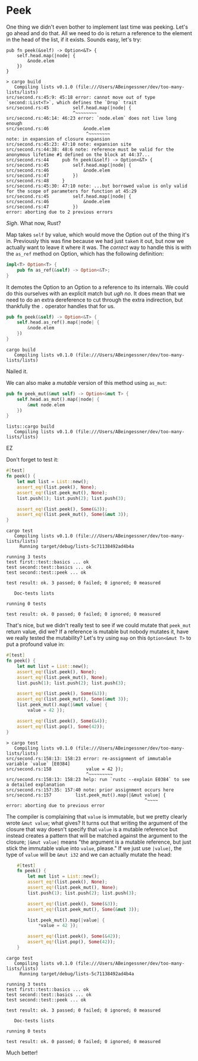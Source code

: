 # Peek

One thing we didn't even bother to implement last time was peeking. Let's go
ahead and do that. All we need to do is return a reference to the element in
the head of the list, if it exists. Sounds easy, let's try:

```
pub fn peek(&self) -> Option<&T> {
    self.head.map(|node| {
        &node.elem
    })
}
```


```text
> cargo build
   Compiling lists v0.1.0 (file:///Users/ABeingessner/dev/too-many-lists/lists)
src/second.rs:45:9: 45:18 error: cannot move out of type `second::List<T>`, which defines the `Drop` trait
src/second.rs:45         self.head.map(|node| {
                         ^~~~~~~~~
src/second.rs:46:14: 46:23 error: `node.elem` does not live long enough
src/second.rs:46             &node.elem
                              ^~~~~~~~~
note: in expansion of closure expansion
src/second.rs:45:23: 47:10 note: expansion site
src/second.rs:44:38: 48:6 note: reference must be valid for the anonymous lifetime #1 defined on the block at 44:37...
src/second.rs:44     pub fn peek(&self) -> Option<&T> {
src/second.rs:45         self.head.map(|node| {
src/second.rs:46             &node.elem
src/second.rs:47         })
src/second.rs:48     }
src/second.rs:45:30: 47:10 note: ...but borrowed value is only valid for the scope of parameters for function at 45:29
src/second.rs:45         self.head.map(|node| {
src/second.rs:46             &node.elem
src/second.rs:47         })
error: aborting due to 2 previous errors
```

*Sigh*. What now, Rust?

Map takes `self` by value, which would move the Option out of the thing it's in.
Previously this was fine because we had just `take`n it out, but now we actually
want to leave it where it was. The *correct* way to handle this is with the
`as_ref` method on Option, which has the following definition:

```rust
impl<T> Option<T> {
    pub fn as_ref(&self) -> Option<&T>;
}
```

It demotes the Option<T> to an Option to a reference to its internals. We could
do this ourselves with an explicit match but *ugh no*. It does mean that we
need to do an extra dereference to cut through the extra indirection, but
thankfully the `.` operator handles that for us.


```rust
pub fn peek(&self) -> Option<&T> {
    self.head.as_ref().map(|node| {
        &node.elem
    })
}
```

```text
cargo build
   Compiling lists v0.1.0 (file:///Users/ABeingessner/dev/too-many-lists/lists)
```

Nailed it.

We can also make a *mutable* version of this method using `as_mut`:

```rust
pub fn peek_mut(&mut self) -> Option<&mut T> {
    self.head.as_mut().map(|node| {
        &mut node.elem
    })
}
```

```text
lists::cargo build
   Compiling lists v0.1.0 (file:///Users/ABeingessner/dev/too-many-lists/lists)
```

EZ

Don't forget to test it:

```rust
#[test]
fn peek() {
    let mut list = List::new();
    assert_eq!(list.peek(), None);
    assert_eq!(list.peek_mut(), None);
    list.push(1); list.push(2); list.push(3);

    assert_eq!(list.peek(), Some(&3));
    assert_eq!(list.peek_mut(), Some(&mut 3));
}
```

```
cargo test
   Compiling lists v0.1.0 (file:///Users/ABeingessner/dev/too-many-lists/lists)
     Running target/debug/lists-5c71138492ad4b4a

running 3 tests
test first::test::basics ... ok
test second::test::basics ... ok
test second::test::peek ... ok

test result: ok. 3 passed; 0 failed; 0 ignored; 0 measured

   Doc-tests lists

running 0 tests

test result: ok. 0 passed; 0 failed; 0 ignored; 0 measured
```

That's nice, but we didn't really test to see if we could mutate that `peek_mut` return value, did we?  If a reference is mutable but nobody mutates it, have we really tested the mutability?  Let's try using `map` on this `Option<&mut T>` to put a profound value in:

```rust
#[test]
fn peek() {
    let mut list = List::new();
    assert_eq!(list.peek(), None);
    assert_eq!(list.peek_mut(), None);
    list.push(1); list.push(2); list.push(3);

    assert_eq!(list.peek(), Some(&3));
    assert_eq!(list.peek_mut(), Some(&mut 3));
    list.peek_mut().map(|&mut value| {
        value = 42 });

    assert_eq!(list.peek(), Some(&4));
    assert_eq!(list.pop(), Some(42));
}
```

```text
> cargo test
   Compiling lists v0.1.0 (file:///Users/ABeingessner/dev/too-many-lists/lists)
src/second.rs:158:13: 158:23 error: re-assignment of immutable variable `value` [E0384]
src/second.rs:158             value = 42 });
                              ^~~~~~~~~~
src/second.rs:158:13: 158:23 help: run `rustc --explain E0384` to see a detailed explanation
src/second.rs:157:35: 157:40 note: prior assignment occurs here
src/second.rs:157         list.peek_mut().map(|&mut value| {
                                                    ^~~~~
error: aborting due to previous error
```

The compiler is complaining that `value` is immutable, but we pretty clearly wrote `&mut value`; what gives?  It turns out that writing the argument of the closure that way doesn't specify that `value` is a mutable reference but instead creates a pattern that will be matched against the argument to the closure; `|&mut value|` means "the argument is a mutable reference, but just stick the immutable value into `value`, please."  If we just use `|value|`, the type of `value` will be `&mut i32` and we can actually mutate the head:

```rust
    #[test]
    fn peek() {
        let mut list = List::new();
        assert_eq!(list.peek(), None);
        assert_eq!(list.peek_mut(), None);
        list.push(1); list.push(2); list.push(3);

        assert_eq!(list.peek(), Some(&3));
        assert_eq!(list.peek_mut(), Some(&mut 3));

        list.peek_mut().map(|value| {
            *value = 42 });

        assert_eq!(list.peek(), Some(&42));
        assert_eq!(list.pop(), Some(42));
    }
```

```text
cargo test
   Compiling lists v0.1.0 (file:///Users/ABeingessner/dev/too-many-lists/lists)
     Running target/debug/lists-5c71138492ad4b4a

running 3 tests
test first::test::basics ... ok
test second::test::basics ... ok
test second::test::peek ... ok

test result: ok. 3 passed; 0 failed; 0 ignored; 0 measured

   Doc-tests lists

running 0 tests

test result: ok. 0 passed; 0 failed; 0 ignored; 0 measured
```

Much better!
